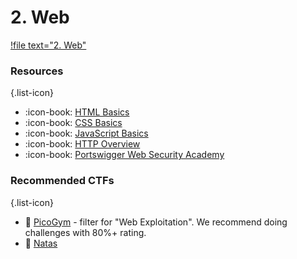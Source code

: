 # 2. Web

[!file text="2. Web"](/files/HiHili.pptx)

### Resources
{.list-icon}
- :icon-book: [HTML Basics](https://developer.mozilla.org/en-US/docs/Learn/Getting_started_with_the_web/HTML_basics)
- :icon-book: [CSS Basics](https://developer.mozilla.org/en-US/docs/Learn/Getting_started_with_the_web/CSS_basics)
- :icon-book: [JavaScript Basics](https://developer.mozilla.org/en-US/docs/Learn/Getting_started_with_the_web/JavaScript_basics)
- :icon-book: [HTTP Overview](https://developer.mozilla.org/en-US/docs/Web/HTTP/Overview)
- :icon-book: [Portswigger Web Security Academy](https://portswigger.net/web-security/all-topics)

### Recommended CTFs
{.list-icon}
- :triangular_flag_on_post: [PicoGym](https://picoctf.org/index.html#picogym) - filter for "Web Exploitation". We recommend doing challenges with 80%+ rating.
- :triangular_flag_on_post: [Natas](https://overthewire.org/wargames/natas/)

